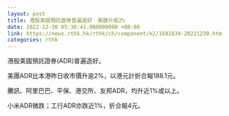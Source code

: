 ```yaml
---
layout: post
title: 港股美國預託證券普遍造好　美團升逾2%
date: 2022-12-30 05:36:41.000000000 +08:00
link: https://news.rthk.hk/rthk/ch/component/k2/1681834-20221230.htm
categories: rthk
---
```


港股美國預託證券(ADR)普遍造好。

美團ADR比本港昨日收市價升逾2%，以港元計折合報188.1元。

騰訊、阿里巴巴、平保、港交所、友邦ADR，均升近1%或以上。

小米ADR微跌；工行ADR亦跌近1%，折合報4元。
